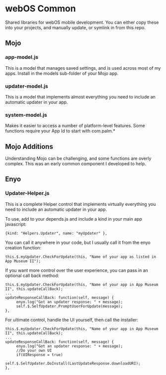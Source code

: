 # webOS Common

Shared libraries for webOS mobile development. You can either copy these into your projects, and manually update, or symlink in from this repo.

## Mojo

### app-model.js

This is a model that manages saved settings, and is used across most of my apps. Install in the models sub-folder of your Mojo app.

### updater-model.js

This is a model that implements almost everything you need to include an automatic updater in your app.

### system-model.js

Makes it easier to access a number of platform-level features. Some functions require your App Id to start with com.palm.*

## Mojo Additions

Understanding Mojo can be challenging, and some functions are overly complex. This was an early common component I developed to help.

## Enyo

### Updater-Helper.js

This is a complete Helper control that implements virtually everything you need to include an automatic updater in your app.

To use, add to your depends.js and include a kind in your main app javascript:

```
{kind: "Helpers.Updater", name: "myUpdater" },
```

You can call it anywhere in your code, but I usually call it from the enyo creation function:

```
this.$.myUpdater.CheckForUpdate(this, "Name of your app as listed in App Museum II");
```

If you want more control over the user experience, you can pass in an optional call back method:

```
this.$.myUpdater.CheckForUpdate(this, "Name of your app in App Museum II", this.updateCallBack);
...
updateResponseCallBack: function(self, message) {
     enyo.log("Got an updater response: " + message);
     self.$.SelfUpdater.PromptUserForUpdate(message);
},
```

For ultimate control, handle the UI yourself, then call the installer:

```
this.$.myUpdater.CheckForUpdate(this, "Name of your app in App Museum II", this.updateCallBack);
...
updateResponseCallBack: function(self, message) {
     enyo.log("Got an updater response: " + message);
     //Do your own UI
     if(UIResponse = true)
          self.$.SelfUpdater.DoInstall(LastUpdateResponse.downloadURI);
},
```
